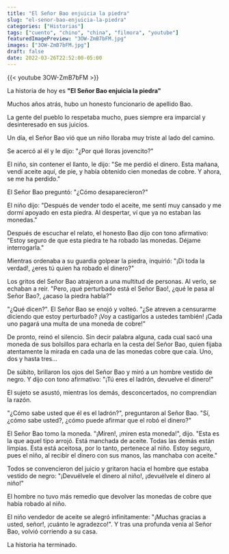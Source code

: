 ```yaml
---
title: "El Señor Bao enjuicia la piedra"
slug: "el-senor-bao-enjuicia-la-piedra"
categories: ["Historias"]
tags: ["cuento", "chino", "china", "filmora", "youtube"]
featuredImagePreview: "3OW-ZmB7bFM.jpg"
images: ["3OW-ZmB7bFM.jpg"]
draft: false
date: 2022-03-26T22:52:00-05:00
---
```


{{< youtube 3OW-ZmB7bFM >}}

La historia de hoy es **"El Señor Bao enjuicia la piedra"**

Muchos años atrás, hubo un honesto funcionario de apellido Bao.

La gente del pueblo lo respetaba mucho, pues siempre era imparcial y desinteresado en sus juicios.

Un día, el Señor Bao vió que un niño lloraba muy triste al lado del camino.

Se acercó al él y le dijo: "¿Por qué lloras jovencito?"

El niño, sin contener el llanto, le dijo: "Se me perdió el dinero. Esta mañana, vendí aceite aquí, de pie, y había obtenido cien monedas de cobre. Y ahora, se me ha perdido."

El Señor Bao preguntó: "¿Cómo desaparecieron?"

El niño dijo: "Después de vender todo el aceite, me sentí muy cansado y me dormí apoyado en esta piedra. Al despertar, ví que ya no estaban las monedas."

Después de escuchar el relato, el honesto Bao dijo con tono afirmativo: "Estoy seguro de que esta piedra te ha robado las monedas. Déjame interrogarla."

Mientras ordenaba a su guardia golpear la piedra, inquirió: "¡Di toda la verdad!, ¿eres tú quien ha robado el dinero?"

Los gritos del Señor Bao atrajeron a una multitud de personas. Al verlo, se echaban a reír. "Pero, ¡qué perturbado está el Señor Bao!, ¿qué le pasa al Señor Bao?, ¿acaso la piedra habla?"

"¿Qué dicen?". El Señor Bao se enojó y volteó. "¿Se atreven a censurarme diciendo que estoy perturbado? ¡Voy a castigarlos a ustedes también! ¡Cada uno pagará una multa de una moneda de cobre!"

De pronto, reinó el silencio. Sin decir palabra alguna, cada cual sacó una moneda de sus bolsillos para echarla en la cesta del Señor Bao, quien fijaba atentamente la mirada en cada una de las monedas cobre que caía. Uno, dos y hasta tres...

De súbito, brillaron los ojos del Señor Bao y miró a un hombre vestido de negro. Y dijo con tono afirmativo: "¡Tú eres el ladrón, devuelve el dinero!"

El sujeto se asustó, mientras los demás, desconcertados, no comprendían la razón.

"¿Cómo sabe usted que él es el ladrón?", preguntaron al Señor Bao. "Sí, ¿cómo sabe usted?, ¿cómo puede afirmar que el robó el dinero?"

El Señor Bao tomo la moneda. "¡Miren!, ¡miren esta moneda!", dijo. "Esta es la que aquel tipo arrojó. Está manchada de aceite. Todas las demás están limpias. Esta está aceitosa, por lo tanto, pertenece al niño. Estoy seguro, pues el niño, al recibir el dinero con sus manos, las manchaba con aceite."

Todos se convencieron del juicio y gritaron hacia el hombre que estaba vestido de negro: "¡Devuélvele el dinero al niño!, ¡devuélvele el dinero al niño!"

El hombre no tuvo más remedio que devolver las monedas de cobre que había robado al niño.

El niño vendedor de aceite se alegró infinitamente: "¡Muchas gracias a usted, señor!, ¡cuánto le agradezco!". Y tras una profunda venia al Señor Bao, volvió corriendo a su casa.

La historia ha terminado.